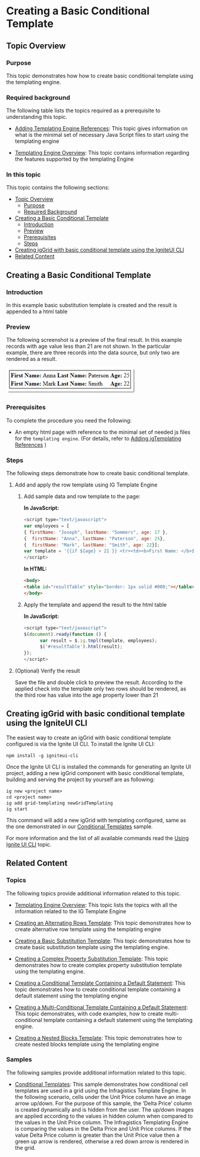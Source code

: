 ﻿<!--
|metadata|
{
    "fileName": "creating-basic-conditional-template",
    "controlName": "igTemplating Engine",
    "tags": ["How Do I","Templating"]
}
|metadata|
-->

# Creating a Basic Conditional Template

## <a id="topic-overview"></a>Topic Overview
### <a id="purpose"></a>Purpose

This topic demonstrates how how to create basic conditional template using the templating engine.

### <a id="required-background"></a>Required background

The following table lists the topics required as a prerequisite to understanding this topic.

- [Adding Templating Engine References](Adding-igTemplating-References.html): This topic gives information on what is the minimal set of necessary Java Script files to start using the templating engine

- [Templating Engine Overview](igTemplating-Overview.html): This topic contains information regarding the features supported by the templating Engine

### In this topic

This topic contains the following sections:

-   [Topic Overview](#topic-overview)
    -   [Purpose](#purpose)
    -   [Required Background](#required-background)
-   [Creating a Basic Conditional Template](#basic-traditional-template)
    -   [Introduction](#introduction)
    -   [Preview](#preview)
    -   [Prerequisites](#prerequisites)
    -   [Steps](#steps)
- [Creating igGrid with basic conditional template using the IgniteUI CLI](#adding-using-CLI)
-   [Related Content](#related-content)


## <a id="basic-traditional-template"></a>Creating a Basic Conditional Template
### <a id="introduction"></a>Introduction

In this example basic substitution template is created and the result is appended to a html table

### <a id="preview"></a>Preview

The following screenshot is a preview of the final result. In this example records with age value less than 21 are not shown. In the particular example, there are three records into the data source, but only two are rendered as a result.

![](images/%28Walkthrough%29Creating_Basic_Conditional_Template_1.png)

### <a id="prerequisites"></a>Prerequisites

To complete the procedure you need the following:

-   An empty html page with reference to the minimal set of needed js files for the `templating engine`. (For details, refer to [Adding igTemplating References](Adding-igTemplating-References.html) )

### <a id="steps"></a>Steps

The following steps demonstrate how to create basic conditional template.

1.  Add and apply the row template using IG Template Engine

	1. Add sample data and row template to the page:
	
		**In JavaScript:**
		
		```js
		<script type="text/javascript">
		var employees = [
		{ firstName: "Joseph", lastName: "Sommers", age: 17 },
		{  firstName: "Anna", lastName: "Paterson", age: 25}, 
		{  firstName: "Mark", lastName: "Smith", age: 22}];
		var template = '{{if ${age} > 21 }} <tr><td><b>First Name: </b>${firstName}</td><td><b>Last Name: </b>${lastName}</td><td><b>Age: </b>${age}</td></tr> {{/if}}';
		</script>
		```
		
		**In HTML:**
		
		```html
		<body>
		<table id="resultTable" style="border: 1px solid #000;"></table>
		</body>
		```
	
	2. Apply the template and append the result to the html table
	
		**In JavaScript:**
		
		```js
		<script type="text/javascript">
		$(document).ready(function () {
		      var result = $.ig.tmpl(template, employees);
		      $('#resultTable').html(result);
		});
		</script>
		```

2.  (Optional) Verify the result

	Save the file and double click to preview the result. According to the applied check into the template only two rows should be rendered, as the third row has value into the age property lower than 21

## <a id="adding-using-CLI"></a> Creating igGrid with basic conditional template using the IgniteUI CLI
The easiest way to create an igGrid with basic conditional template configured is via the Ignite UI CLI. 
To install the Ignite UI CLI:
```
npm install -g igniteui-cli
```
Once the Ignite UI CLI is installed the commands for generating an Ignite UI project, adding a new igGrid component with basic conditional template, building and serving the project by yourself are as following:
```
ig new <project name>
cd <project name>
ig add grid-templating newGridTemplating
ig start
```
   
This command will add a new igGrid with templating configured, same as the one demonstrated in our [Conditional Templates](%%SamplesUrl%%/templating-engine/conditional-templates) sample.
 
 For more information and the list of all available commands read the [Using Ignite UI CLI](Using-Ignite-UI-CLI.html) topic.



## <a id="related-content"></a>Related Content
### Topics

The following topics provide additional information related to this topic.

- [Templating Engine Overview](igTemplating-Overview.html): This topic lists the topics with all the information related to the IG Template Engine

- [Creating an Alternating Rows Template](Creating-an-Alternating-Rows-Template-%28igTemplating%29.html): This topic demonstrates how to create alternative row template using the templating engine

- [Creating a Basic Substitution Template](Creating-Basic-Substitution-Template.html): This topic demonstrates how to create basic substitution template using the templating engine.

- [Creating a Complex Property Substitution Template](Creating-Complex-Property-Substitution-Template.html): This topic demonstrates how to create complex property substitution template using the templating engine.

- [Creating a Conditional Template Containing a Default Statement](Creating-Conditional-Template-Containing-Default-Statement.html): This topic demonstrates how to create conditional template containing a default statement using the templating engine

- [Creating a Multi-Conditional Template Containing a Default Statement](Creating-Multi-Conditional-Template-Containing-Default-Statement.html): This topic demonstrates, with code examples, how to create multi-conditional template containing a default statement using the templating engine.

- [Creating a Nested Blocks Template](Creating-Nested-Blocks-Template.html): This topic demonstrates how to create nested blocks template using the templating engine

### Samples

The following samples provide additional information related to this topic.

- [Conditional Templates](%%SamplesUrl%%/templating-engine/conditional-templates): This sample demonstrates how conditional cell templates are used in a grid using the Infragistics Template Engine. In the following scenario, cells under the Unit Price column have an image arrow up/down. For the purpose of this sample, the ‘Delta Price’ column is created dynamically and is hidden from the user. The up/down images are applied according to the values in hidden column when compared to the values in the Unit Price column. The Infragistics Templating Engine is comparing the values in the Delta Price and Unit Price columns. If the value Delta Price column is greater than the Unit Price value then a green up arrow is rendered, otherwise a red down arrow is rendered in the grid.